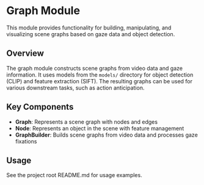 # Graph Module

This module provides functionality for building, manipulating, and visualizing scene graphs based on gaze data and object detection.

## Overview

The graph module constructs scene graphs from video data and gaze information. It uses models from the `models/` directory for object detection (CLIP) and feature extraction (SIFT). The resulting graphs can be used for various downstream tasks, such as action anticipation.

## Key Components

- **Graph**: Represents a scene graph with nodes and edges
- **Node**: Represents an object in the scene with feature management
- **GraphBuilder**: Builds scene graphs from video data and processes gaze fixations

## Usage

See the project root README.md for usage examples. 